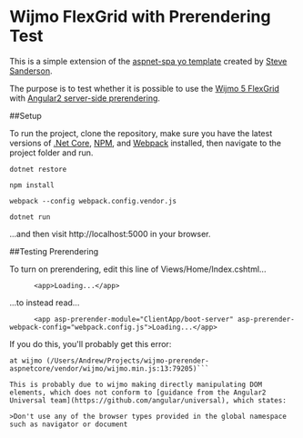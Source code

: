 # Wijmo FlexGrid with Prerendering Test

This is a simple extension of the [aspnet-spa yo template](http://blog.stevensanderson.com/2016/05/02/angular2-react-knockout-apps-on-aspnet-core/) created by [Steve Sanderson](https://github.com/SteveSandersonMS).

The purpose is to test whether it is possible to use the [Wijmo 5 FlexGrid](http://demos.wijmo.com/5/Angular2/FlexGridIntro/FlexGridIntro/) with [Angular2 server-side prerendering](https://github.com/angular/universal).

##Setup

To run the project, clone the repository, make sure you have the latest versions of [.Net Core](https://www.microsoft.com/net/core), [NPM](https://nodejs.org/en/download/), and [Webpack](https://webpack.github.io/docs/installation.html) installed, then navigate to the project folder and run.

```dotnet restore```

```npm install```

```webpack --config webpack.config.vendor.js```

```dotnet run```

...and then visit http://localhost:5000 in your browser.

##Testing Prerendering

To turn on prerendering, edit this line of Views/Home/Index.cshtml...

          <app>Loading...</app>

...to instead read...

          <app asp-prerender-module="ClientApp/boot-server" asp-prerender-webpack-config="webpack.config.js">Loading...</app>

If you do this, you'll probably get this error:

```Exception: Call to Node module failed with error: ReferenceError: navigator is not defined
at wijmo (/Users/Andrew/Projects/wijmo-prerender-aspnetcore/vendor/wijmo/wijmo.min.js:13:79205)```

This is probably due to wijmo making directly manipulating DOM elements, which does not conform to [guidance from the Angular2 Universal team](https://github.com/angular/universal), which states:

>Don't use any of the browser types provided in the global namespace such as navigator or document
